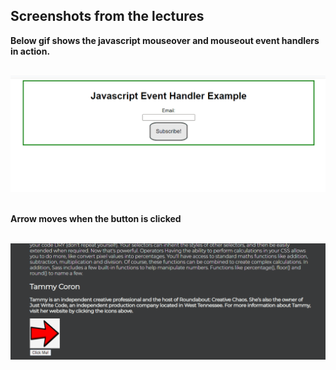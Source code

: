 ## Screenshots from the lectures<br>

**Below gif shows the javascript mouseover and mouseout event handlers in action.**<br><br>

![1](screenshots/eventhandler.gif)<br><br>

**Arrow moves when the button is clicked**<br><br>

![2](screenshots/eventhandler1.gif)<br><br>
